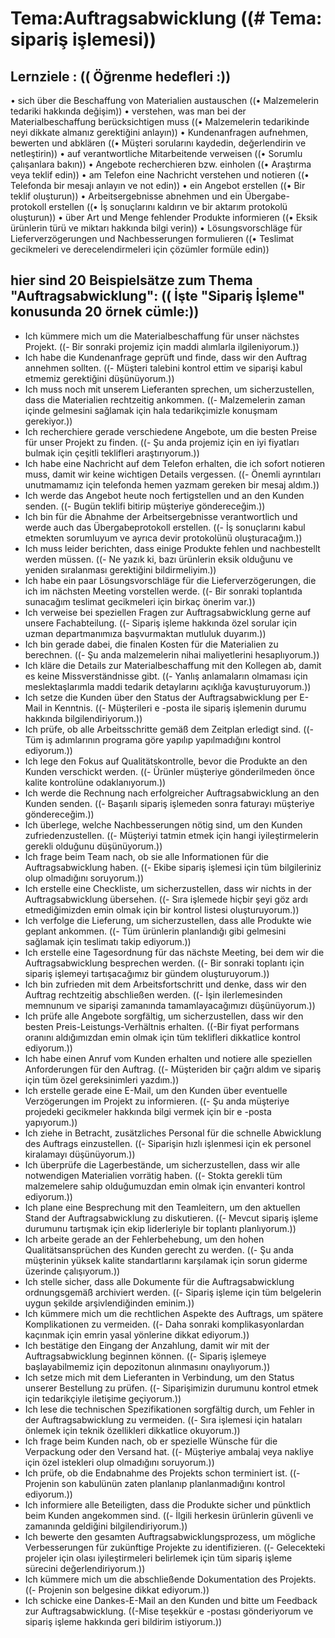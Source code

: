# Tema:Auftragsabwicklung ((# Tema: sipariş işlemesi))
## Lernziele : (( Öğrenme hedefleri :))
• sich über die Beschaffung von Materialien austauschen ((• Malzemelerin tedariki hakkında değişim))
• verstehen, was man bei der Materialbeschaffung berücksichtigen muss ((• Malzemelerin tedarikinde neyi dikkate almanız gerektiğini anlayın))
• Kundenanfragen aufnehmen, bewerten und abklären ((• Müşteri sorularını kaydedin, değerlendirin ve netleştirin))
• auf verantwortliche Mitarbeitende verweisen ((• Sorumlu çalışanlara bakın))
• Angebote recherchieren bzw. einholen ((• Araştırma veya teklif edin))
• am Telefon eine Nachricht verstehen und notieren ((• Telefonda bir mesajı anlayın ve not edin))
• ein Angebot erstellen ((• Bir teklif oluşturun))
• Arbeitsergebnisse abnehmen und ein Übergabe-protokoll erstellen ((• İş sonuçlarını kaldırın ve bir aktarım protokolü oluşturun))
• über Art und Menge fehlender Produkte informieren ((• Eksik ürünlerin türü ve miktarı hakkında bilgi verin))
• Lösungsvorschläge für Lieferverzögerungen und Nachbesserungen formulieren ((• Teslimat gecikmeleri ve derecelendirmeleri için çözümler formüle edin))
## hier sind 20 Beispielsätze zum Thema "Auftragsabwicklung": (( İşte "Sipariş İşleme" konusunda 20 örnek cümle:))
- Ich kümmere mich um die Materialbeschaffung für unser nächstes Projekt. ((- Bir sonraki projemiz için maddi alımlarla ilgileniyorum.))
- Ich habe die Kundenanfrage geprüft und finde, dass wir den Auftrag annehmen sollten. ((- Müşteri talebini kontrol ettim ve siparişi kabul etmemiz gerektiğini düşünüyorum.))
- Ich muss noch mit unserem Lieferanten sprechen, um sicherzustellen, dass die Materialien rechtzeitig ankommen. ((- Malzemelerin zaman içinde gelmesini sağlamak için hala tedarikçimizle konuşmam gerekiyor.))
- Ich recherchiere gerade verschiedene Angebote, um die besten Preise für unser Projekt zu finden. ((- Şu anda projemiz için en iyi fiyatları bulmak için çeşitli teklifleri araştırıyorum.))
- Ich habe eine Nachricht auf dem Telefon erhalten, die ich sofort notieren muss, damit wir keine wichtigen Details vergessen. ((- Önemli ayrıntıları unutmamamız için telefonda hemen yazmam gereken bir mesaj aldım.))
- Ich werde das Angebot heute noch fertigstellen und an den Kunden senden. ((- Bugün teklifi bitirip müşteriye göndereceğim.))
- Ich bin für die Abnahme der Arbeitsergebnisse verantwortlich und werde auch das Übergabeprotokoll erstellen. ((- İş sonuçlarını kabul etmekten sorumluyum ve ayrıca devir protokolünü oluşturacağım.))
- Ich muss leider berichten, dass einige Produkte fehlen und nachbestellt werden müssen. ((- Ne yazık ki, bazı ürünlerin eksik olduğunu ve yeniden sıralanması gerektiğini bildirmeliyim.))
- Ich habe ein paar Lösungsvorschläge für die Lieferverzögerungen, die ich im nächsten Meeting vorstellen werde. ((- Bir sonraki toplantıda sunacağım teslimat gecikmeleri için birkaç önerim var.))
- Ich verweise bei speziellen Fragen zur Auftragsabwicklung gerne auf unsere Fachabteilung. ((- Sipariş işleme hakkında özel sorular için uzman departmanımıza başvurmaktan mutluluk duyarım.))
- Ich bin gerade dabei, die finalen Kosten für die Materialien zu berechnen. ((- Şu anda malzemelerin nihai maliyetlerini hesaplıyorum.))
- Ich kläre die Details zur Materialbeschaffung mit den Kollegen ab, damit es keine Missverständnisse gibt. ((- Yanlış anlamaların olmaması için meslektaşlarımla maddi tedarik detaylarını açıklığa kavuşturuyorum.))
- Ich setze die Kunden über den Status der Auftragsabwicklung per E-Mail in Kenntnis. ((- Müşterileri e -posta ile sipariş işlemenin durumu hakkında bilgilendiriyorum.))
- Ich prüfe, ob alle Arbeitsschritte gemäß dem Zeitplan erledigt sind. ((- Tüm iş adımlarının programa göre yapılıp yapılmadığını kontrol ediyorum.))
- Ich lege den Fokus auf Qualitätskontrolle, bevor die Produkte an den Kunden verschickt werden. ((- Ürünler müşteriye gönderilmeden önce kalite kontrolüne odaklanıyorum.))
- Ich werde die Rechnung nach erfolgreicher Auftragsabwicklung an den Kunden senden. ((- Başarılı sipariş işlemeden sonra faturayı müşteriye göndereceğim.))
- Ich überlege, welche Nachbesserungen nötig sind, um den Kunden zufriedenzustellen. ((- Müşteriyi tatmin etmek için hangi iyileştirmelerin gerekli olduğunu düşünüyorum.))
- Ich frage beim Team nach, ob sie alle Informationen für die Auftragsabwicklung haben. ((- Ekibe sipariş işlemesi için tüm bilgileriniz olup olmadığını soruyorum.))
- Ich erstelle eine Checkliste, um sicherzustellen, dass wir nichts in der Auftragsabwicklung übersehen. ((- Sıra işlemede hiçbir şeyi göz ardı etmediğimizden emin olmak için bir kontrol listesi oluşturuyorum.))
- Ich verfolge die Lieferung, um sicherzustellen, dass alle Produkte wie geplant ankommen. ((- Tüm ürünlerin planlandığı gibi gelmesini sağlamak için teslimatı takip ediyorum.))
- Ich erstelle eine Tagesordnung für das nächste Meeting, bei dem wir die Auftragsabwicklung besprechen werden. ((- Bir sonraki toplantı için sipariş işlemeyi tartışacağımız bir gündem oluşturuyorum.))
- Ich bin zufrieden mit dem Arbeitsfortschritt und denke, dass wir den Auftrag rechtzeitig abschließen werden. ((- İşin ilerlemesinden memnunum ve siparişi zamanında tamamlayacağımızı düşünüyorum.))
- Ich prüfe alle Angebote sorgfältig, um sicherzustellen, dass wir den besten Preis-Leistungs-Verhältnis erhalten. ((-Bir fiyat performans oranını aldığımızdan emin olmak için tüm teklifleri dikkatlice kontrol ediyorum.))
- Ich habe einen Anruf vom Kunden erhalten und notiere alle speziellen Anforderungen für den Auftrag. ((- Müşteriden bir çağrı aldım ve sipariş için tüm özel gereksinimleri yazdım.))
- Ich erstelle gerade eine E-Mail, um den Kunden über eventuelle Verzögerungen im Projekt zu informieren. ((- Şu anda müşteriye projedeki gecikmeler hakkında bilgi vermek için bir e -posta yapıyorum.))
- Ich ziehe in Betracht, zusätzliches Personal für die schnelle Abwicklung des Auftrags einzustellen. ((- Siparişin hızlı işlenmesi için ek personel kiralamayı düşünüyorum.))
- Ich überprüfe die Lagerbestände, um sicherzustellen, dass wir alle notwendigen Materialien vorrätig haben. ((- Stokta gerekli tüm malzemelere sahip olduğumuzdan emin olmak için envanteri kontrol ediyorum.))
- Ich plane eine Besprechung mit den Teamleitern, um den aktuellen Stand der Auftragsabwicklung zu diskutieren. ((- Mevcut sipariş işleme durumunu tartışmak için ekip liderleriyle bir toplantı planlıyorum.))
- Ich arbeite gerade an der Fehlerbehebung, um den hohen Qualitätsansprüchen des Kunden gerecht zu werden. ((- Şu anda müşterinin yüksek kalite standartlarını karşılamak için sorun giderme üzerinde çalışıyorum.))
- Ich stelle sicher, dass alle Dokumente für die Auftragsabwicklung ordnungsgemäß archiviert werden. ((- Sipariş işleme için tüm belgelerin uygun şekilde arşivlendiğinden eminim.))
- Ich kümmere mich um die rechtlichen Aspekte des Auftrags, um spätere Komplikationen zu vermeiden. ((- Daha sonraki komplikasyonlardan kaçınmak için emrin yasal yönlerine dikkat ediyorum.))
- Ich bestätige den Eingang der Anzahlung, damit wir mit der Auftragsabwicklung beginnen können. ((- Sipariş işlemeye başlayabilmemiz için depozitonun alınmasını onaylıyorum.))
- Ich setze mich mit dem Lieferanten in Verbindung, um den Status unserer Bestellung zu prüfen. ((- Siparişimizin durumunu kontrol etmek için tedarikçiyle iletişime geçiyorum.))
- Ich lese die technischen Spezifikationen sorgfältig durch, um Fehler in der Auftragsabwicklung zu vermeiden. ((- Sıra işlemesi için hataları önlemek için teknik özellikleri dikkatlice okuyorum.))
- Ich frage beim Kunden nach, ob er spezielle Wünsche für die Verpackung oder den Versand hat. ((- Müşteriye ambalaj veya nakliye için özel istekleri olup olmadığını soruyorum.))
- Ich prüfe, ob die Endabnahme des Projekts schon terminiert ist. ((- Projenin son kabulünün zaten planlanıp planlanmadığını kontrol ediyorum.))
- Ich informiere alle Beteiligten, dass die Produkte sicher und pünktlich beim Kunden angekommen sind. ((- İlgili herkesin ürünlerin güvenli ve zamanında geldiğini bilgilendiriyorum.))
- Ich bewerte den gesamten Auftragsabwicklungsprozess, um mögliche Verbesserungen für zukünftige Projekte zu identifizieren. ((- Gelecekteki projeler için olası iyileştirmeleri belirlemek için tüm sipariş işleme sürecini değerlendiriyorum.))
- Ich kümmere mich um die abschließende Dokumentation des Projekts. ((- Projenin son belgesine dikkat ediyorum.))
- Ich schicke eine Dankes-E-Mail an den Kunden und bitte um Feedback zur Auftragsabwicklung. ((-Mise teşekkür e -postası gönderiyorum ve sipariş işleme hakkında geri bildirim istiyorum.))
